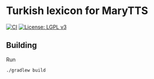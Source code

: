 Turkish lexicon for MaryTTS
===========================

[![CI](https://github.com/marytts/marytts-lexicon-tr/actions/workflows/main.yml/badge.svg)](https://github.com/marytts/marytts-lexicon-tr/actions/workflows/main.yml)
[![License: LGPL v3](https://img.shields.io/badge/License-LGPL%20v3-blue.svg)](https://www.gnu.org/licenses/lgpl-3.0)

Building
--------

Run

    ./gradlew build
